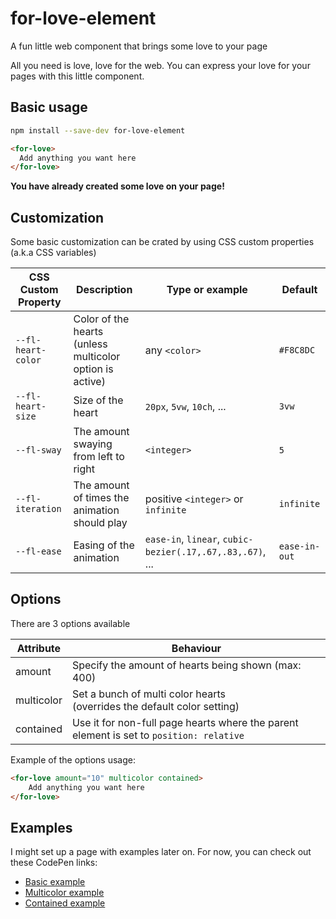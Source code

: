 # for-love-element
A fun little web component that brings some love to your page

All you need is love, love for the web. You can express your love for your pages with this little component.

## Basic usage

```sh
npm install --save-dev for-love-element
```

```html
<for-love>
  Add anything you want here
</for-love>
```

**You have already created some love on your page!**

## Customization

Some basic customization can be crated by using CSS custom properties (a.k.a CSS variables)

| CSS Custom Property     | Description                                              | Type or example                                           | Default       |
|-------------------------|----------------------------------------------------------|-----------------------------------------------------------|---------------|
| `--fl-heart-color`      | Color of the hearts (unless multicolor option is active) | any `<color>`                                             | `#F8C8DC`     |
| `--fl-heart-size`       | Size of the heart                                        | `20px`, `5vw`, `10ch`, ...                                | `3vw`         |
| `--fl-sway`             | The amount swaying from left to right                    | `<integer>`                                               | `5`           |
| `--fl-iteration`        | The amount of times the animation should play            | positive `<integer>` or `infinite`                        | `infinite`    |
| `--fl-ease`             | Easing of the animation                                  | `ease-in`, `linear`, `cubic-bezier(.17,.67,.83,.67)`, ... | `ease-in-out` |



## Options

There are 3 options available

| Attribute  | Behaviour                                                                               |
|------------|-----------------------------------------------------------------------------------------|
| amount     | Specify the amount of hearts being shown (max: 400)                                     |
| multicolor | Set a bunch of multi color hearts <br/>(overrides the default color setting)            |
| contained  | Use it for non-full page hearts where the parent element is set to `position: relative` |

Example of the options usage:
```html
<for-love amount="10" multicolor contained>
    Add anything you want here
</for-love>
```

## Examples
I might set up a page with examples later on. For now, you can check out these CodePen links:

* [Basic example](https://codepen.io/utilitybend/pen/poYJZzr)
* [Multicolor example](https://codepen.io/utilitybend/pen/RwdPBwb)
* [Contained example](https://codepen.io/utilitybend/pen/dyrojbL)